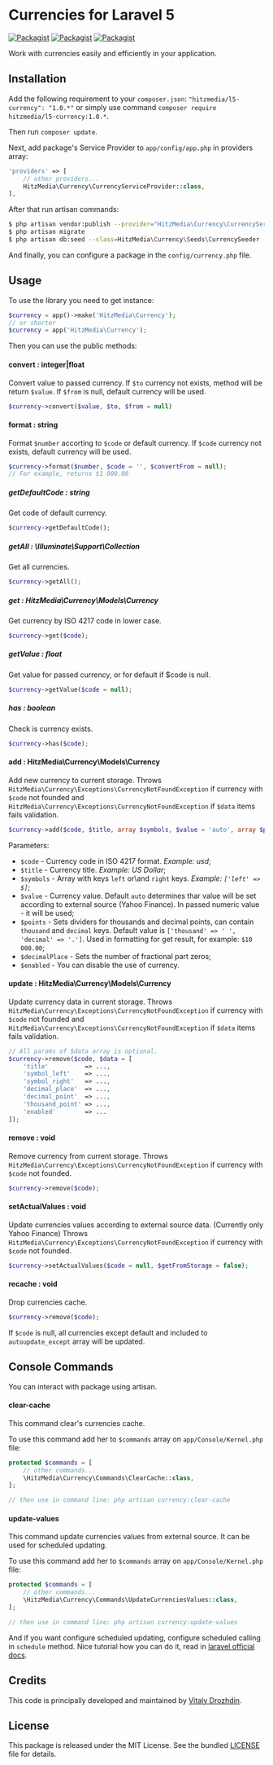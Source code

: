 # Currencies for Laravel 5

[![Packagist](https://img.shields.io/packagist/l/hitzmedia/l5-currency.svg)](https://github.com/purrpryde/l5-currency)
[![Packagist](https://img.shields.io/packagist/v/hitzmedia/l5-currency.svg)](https://github.com/purrpryde/l5-currency)
[![Packagist](https://img.shields.io/packagist/dt/hitzmedia/l5-currency.svg)](https://github.com/purrpryde/l5-currency)

Work with currencies easily and efficiently in your application.

## Installation

Add the following requirement to your `composer.json`: `"hitzmedia/l5-currency": "1.0.*"`
or simply use command `composer require hitzmedia/l5-currency:1.0.*`.

Then run `composer update`.

Next, add package's Service Provider to `app/config/app.php` in providers array:

``` PHP
'providers' => [
    // other providers...
    HitzMedia\Currency\CurrencyServiceProvider::class,
],
```

After that run artisan commands:

``` BASH
$ php artisan vendor:publish --provider="HitzMedia\Currency\CurrencyServiceProvider"
$ php artisan migrate
$ php artisan db:seed --class=HitzMedia\Currency\Seeds\CurrencySeeder
```

And finally, you can configure a package in the `config/currency.php` file.

## Usage

To use the library you need to get instance:

``` PHP
$currency = app()->make('HitzMedia\Currency');
// or shorter
$currency = app('HitzMedia\Currency');
```

Then you can use the public methods:

#### convert : integer|float
Convert value to passed currency.
If `$to` currency not exists, method will be return `$value`. If `$from` is null, default currency will be used.

``` PHP
$currency->convert($value, $to, $from = null)
```

#### format : string
Format `$number` accorting to `$code` or default currency.
If `$code` currency not exists, default currency will be used.

``` PHP
$currency->format($number, $code = '', $convertFrom = null);
// For example, returns $1 000.00
```

##### getDefaultCode : string
Get code of default currency.

``` PHP
$currency->getDefaultCode();
```

##### getAll : \Illuminate\Support\Collection
Get all currencies.

``` PHP
$currency->getAll();
```

##### get : HitzMedia\Currency\Models\Currency
Get currency by ISO 4217 code in lower case.

``` PHP
$currency->get($code);
```

##### getValue : float
Get value for passed currency, or for default if $code is null.

``` PHP
$currency->getValue($code = null);
```

##### has : boolean
Check is currency exists.

``` PHP
$currency->has($code);
```

#### add : HitzMedia\Currency\Models\Currency
Add new currency to current storage.
Throws `HitzMedia\Currency\Exceptions\CurrencyNotFoundException` if currency with `$code` not founded and `HitzMedia\Currency\Exceptions\CurrencyNotFoundException` if `$data` items fails validation.

``` PHP
$currency->add($code, $title, array $symbols, $value = 'auto', array $points = [], $decimalPlace = 2, $enabled = true);
```

Parameters:

- `$code` - Currency code in ISO 4217 format. _Example: usd_;
- `$title` - Currency title. _Example: US Dollar_;
- `$symbols` - Array with keys `left` or\and `right` keys. _Example: `['left' => $]`_;
- `$value` - Currency value. Default `auto` determines thar value will be set according to external source (Yahoo Finance). In passed numeric value - it will be used;
- `$points` - Sets dividers for thousands and decimal points, can contain `thousand` and `decimal` keys. Default value is `['thousand' => ' ', 'decimal' => '.']`. Used in formatting for get result, for example: `$10 000.00`;
- `$decimalPlace` - Sets the number of fractional part zeros;
- `$enabled` - You can disable the use of currency.

#### update : HitzMedia\Currency\Models\Currency
Update currency data in current storage.
Throws `HitzMedia\Currency\Exceptions\CurrencyNotFoundException` if currency with `$code` not founded and `HitzMedia\Currency\Exceptions\CurrencyNotFoundException` if `$data` items fails validation.

``` PHP
// All params of $data array is optional.
$currency->remove($code, $data = [
    'title'          => ...,
    'symbol_left'    => ...,
    'symbol_right'   => ...,
    'decimal_place'  => ...,
    'decimal_point'  => ...,
    'thousand_point' => ...,
    'enabled'        => ...
]);
```

#### remove : void
Remove currency from current storage.
Throws `HitzMedia\Currency\Exceptions\CurrencyNotFoundException` if currency with `$code` not founded.

``` PHP
$currency->remove($code);
```

#### setActualValues : void
Update currencies values according to external source data. (Currently only Yahoo Finance)
Throws `HitzMedia\Currency\Exceptions\CurrencyNotFoundException` if currency with `$code` not founded.

``` PHP
$currency->setActualValues($code = null, $getFromStorage = false);
```

#### recache : void
Drop currencies cache.

``` PHP
$currency->remove($code);
```

If `$code` is null, all currencies except default and included to `autoupdate_except` array will be updated.

## Console Commands
You can interact with package using artisan.

#### clear-cache
This command clear's currencies cache.

To use this command add her to `$commands` array on `app/Console/Kernel.php` file:

``` PHP
protected $commands = [
    // other commands...
    \HitzMedia\Currency\Commands\ClearCache::class,
];

// then use in command line: php artisan currency:clear-cache
```

#### update-values
This command update currencies values from external source. It can be used for scheduled updating.

To use this command add her to `$commands` array on `app/Console/Kernel.php` file:

``` PHP
protected $commands = [
    // other commands...
    \HitzMedia\Currency\Commands\UpdateCurrenciesValues::class,
];

// then use in command line: php artisan currency:update-values
```

And if you want configure scheduled updating, configure scheduled calling in `schedule` method.
Nice tutorial how you can do it, read in [laravel official docs](https://laravel.com/docs/master/artisan).

## Credits

This code is principally developed and maintained by [Vitaly Drozhdin](https://github.com/purrpryde).

## License

This package is released under the MIT License. See the bundled [LICENSE](LICENSE) file for details.